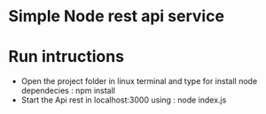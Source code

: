 # Simple Node rest api service

# Run intructions

 - Open the project folder in linux terminal and type for install node dependecies : npm install
 - Start the Api rest in localhost:3000 using : node index.js 
